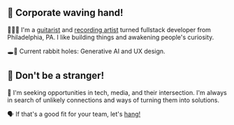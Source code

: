 ## 👋 Corporate waving hand!

<!--
**joelaul/joelaul** is a ✨ _special_ ✨ repository because its `README.md` (this file) appears on your GitHub profile.

Here are some ideas to get you started:

- 🔭 I’m currently working on ...
- 🌱 I’m currently learning ...
- 👯 I’m looking to collaborate on ...
- 🤔 I’m looking for help with ...
- 💬 Ask me about ...
- 📫 How to reach me: ...
- 😄 Pronouns: ...
- ⚡ Fun fact: ...
-->

🎸👨‍💻 I'm a [guitarist](http://www.instagram.com/joelaul) and [recording artist](https://open.spotify.com/artist/6o2NWnXwAdnP9xxSCBHKcY?si=3ir4-yNlQumzG5vLZlSD2A) turned fullstack developer from Philadelphia, PA. I like building things and awakening people's curiosity.

🕳️🐇 Current rabbit holes: Generative AI and UX design.

## 💬 Don't be a stranger!

👀 I'm seeking opportunities in tech, media, and their intersection. I'm always in search of unlikely connections and ways of turning them into solutions. 

🗣️ If that's a good fit for your team, let's [hang!](http://joelaul.dev)
